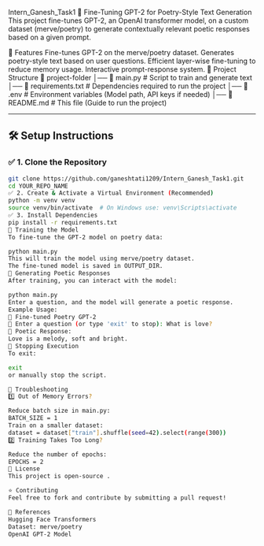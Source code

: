 Intern_Ganesh_Task1
📝 Fine-Tuning GPT-2 for Poetry-Style Text Generation
This project fine-tunes GPT-2, an OpenAI transformer model, on a custom dataset (merve/poetry) to generate contextually relevant poetic responses based on a given prompt.

🚀 Features
Fine-tunes GPT-2 on the merve/poetry dataset.
Generates poetry-style text based on user questions.
Efficient layer-wise fine-tuning to reduce memory usage.
Interactive prompt-response system.
📂 Project Structure
📁 project-folder
│── 📄 main.py          # Script to train and generate text
│── 📄 requirements.txt # Dependencies required to run the project
│── 📄 .env             # Environment variables (Model path, API keys if needed)
│── 📜 README.md        # This file (Guide to run the project)


---

## 🛠️ Setup Instructions

### ✅ **1. Clone the Repository**
```sh
git clone https://github.com/ganeshtati1209/Intern_Ganesh_Task1.git
cd YOUR_REPO_NAME
✅ 2. Create & Activate a Virtual Environment (Recommended)
python -m venv venv
source venv/bin/activate  # On Windows use: venv\Scripts\activate
✅ 3. Install Dependencies
pip install -r requirements.txt
🎯 Training the Model
To fine-tune the GPT-2 model on poetry data:

python main.py
This will train the model using merve/poetry dataset.
The fine-tuned model is saved in OUTPUT_DIR.
💬 Generating Poetic Responses
After training, you can interact with the model:

python main.py
Enter a question, and the model will generate a poetic response.
Example Usage:
🔵 Fine-tuned Poetry GPT-2
💬 Enter a question (or type 'exit' to stop): What is love?
📝 Poetic Response:
Love is a melody, soft and bright.
🛑 Stopping Execution
To exit:

exit
or manually stop the script.

📌 Troubleshooting
1️⃣ Out of Memory Errors?

Reduce batch size in main.py:
BATCH_SIZE = 1
Train on a smaller dataset:
dataset = dataset["train"].shuffle(seed=42).select(range(300))
2️⃣ Training Takes Too Long?

Reduce the number of epochs:
EPOCHS = 2
📜 License
This project is open-source .

⭐ Contributing
Feel free to fork and contribute by submitting a pull request!

🔗 References
Hugging Face Transformers
Dataset: merve/poetry
OpenAI GPT-2 Model
